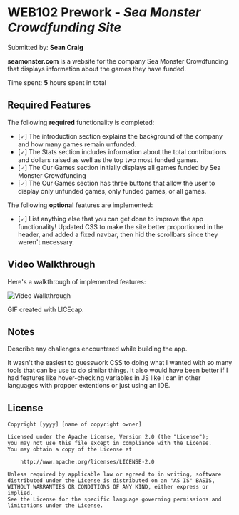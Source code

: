 # WEB102 Prework - *Sea Monster Crowdfunding Site*

Submitted by: **Sean Craig**

**seamonster.com** is a website for the company Sea Monster Crowdfunding that displays information about the games they have funded.

Time spent: **5** hours spent in total

## Required Features

The following **required** functionality is completed:

* [🗸] The introduction section explains the background of the company and how many games remain unfunded.
* [🗸] The Stats section includes information about the total contributions and dollars raised as well as the top two most funded games.
* [🗸] The Our Games section initially displays all games funded by Sea Monster Crowdfunding
* [🗸] The Our Games section has three buttons that allow the user to display only unfunded games, only funded games, or all games.

The following **optional** features are implemented:

* [🗸] List anything else that you can get done to improve the app functionality!
Updated CSS to make the site better proportioned in the header, and added a fixed navbar,
then hid the scrollbars since they weren't necessary.

## Video Walkthrough

Here's a walkthrough of implemented features:

<img src='https://imgur.com/a/i4a0aaE' title='Video Walkthrough' width='' alt='Video Walkthrough' />

<!-- Replace this with whatever GIF tool you used! -->
GIF created with LICEcap.
<!-- Recommended tools:
[Kap](https://getkap.co/) for macOS
[ScreenToGif](https://www.screentogif.com/) for Windows
[peek](https://github.com/phw/peek) for Linux. -->

## Notes

Describe any challenges encountered while building the app.

It wasn't the easiest to guesswork CSS to doing what I wanted with so many tools that
can be use to do similar things. It also would have been better if I had features like hover-checking
variables in JS like I can in other languages with propper extentions or just using an IDE.
## License

    Copyright [yyyy] [name of copyright owner]

    Licensed under the Apache License, Version 2.0 (the "License");
    you may not use this file except in compliance with the License.
    You may obtain a copy of the License at

        http://www.apache.org/licenses/LICENSE-2.0

    Unless required by applicable law or agreed to in writing, software
    distributed under the License is distributed on an "AS IS" BASIS,
    WITHOUT WARRANTIES OR CONDITIONS OF ANY KIND, either express or implied.
    See the License for the specific language governing permissions and
    limitations under the License.
